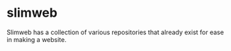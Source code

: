 # slimweb
Slimweb has a collection of various repositories that already exist for ease in making a website.
